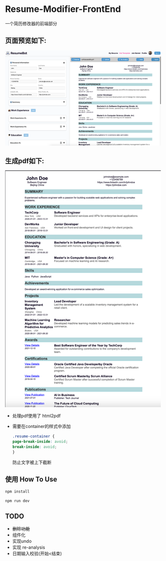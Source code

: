 # Resume-Modifier-FrontEnd

一个简历修改器的前端部分

## 页面预览如下:
![img.png](image/index.png)
## 生成pdf如下:
![img_2.png](image/pdf.png)

- 处理pdf使用了 html2pdf
- 需要在container的样式中添加

    ```css
    .resume-container {
    page-break-inside: avoid;
    break-inside: avoid;
    }
    ```
    防止文字被上下截断
## 使用 How To Use
```shell
npm install
```
```
npm run dev
```
## TODO
- ~~删除功能~~
- 组件化
- 实现undo
- 实现 re-analysis
- 日期输入校验(开始<结束)
